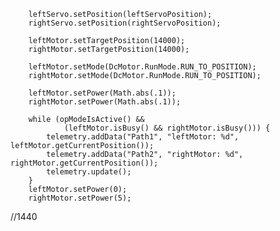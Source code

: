        leftServo.setPosition(leftServoPosition);
        rightServo.setPosition(rightServoPosition);

        leftMotor.setTargetPosition(14000);
        rightMotor.setTargetPosition(14000);

        leftMotor.setMode(DcMotor.RunMode.RUN_TO_POSITION);
        rightMotor.setMode(DcMotor.RunMode.RUN_TO_POSITION);

        leftMotor.setPower(Math.abs(.1));
        rightMotor.setPower(Math.abs(.1));

        while (opModeIsActive() &&
                (leftMotor.isBusy() && rightMotor.isBusy())) {
            telemetry.addData("Path1", "leftMotor: %d", leftMotor.getCurrentPosition());
            telemetry.addData("Path2", "rightMotor: %d", rightMotor.getCurrentPosition());
            telemetry.update();
        }
        leftMotor.setPower(0);
        rightMotor.setPower(5);






//1440